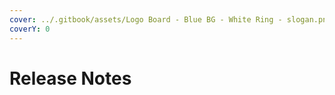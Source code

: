 ```yaml
---
cover: ../.gitbook/assets/Logo Board - Blue BG - White Ring - slogan.png
coverY: 0
---
```


# Release Notes

